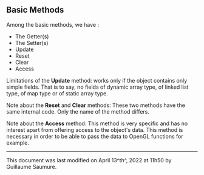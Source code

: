 ## Basic Methods ##

Among the basic methods, we have : 

- The Getter(s)
- The Setter(s)
- Update
- Reset
- Clear
- Access

Limitations of the **Update** method: works only if the object contains only simple fields. That is to say, no fields of dynamic array type, of linked list type, of map type or of static array type.

Note about the **Reset** and **Clear** methods: These two methods have the same internal code. Only the name of the method differs.

Note about the **Access** method: This method is very specific and has no interest apart from offering access to the object's data. This method is necessary in order to be able to pass the data to OpenGL functions for example.

---

This document was last modified on April 13^th^, 2022 at 11h50 by Guillaume Saumure. 














